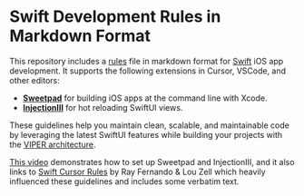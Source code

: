 # Swift Development Rules in Markdown Format

This repository includes a [rules](swiftrules.md) file in markdown format for [Swift](https://www.swift.org) iOS app development. It supports the following extensions in Cursor, VSCode, and other editors:

- **[Sweetpad](https://sweetpad.hyzyla.dev)** for building iOS apps at the command line with Xcode.
- **[InjectionIII](https://github.com/johnno1962/InjectionIII)** for hot reloading SwiftUI views.

These guidelines help you maintain clean, scalable, and maintainable code by leveraging the latest SwiftUI features while building your projects with the [VIPER architecture](https://medium.com/@pinarkocak/understanding-viper-pattern-619fa9a0b1f1). 

[This video](https://www.youtube.com/watch?v=s7BVmsZSmWQ) demonstrates how to set up Sweetpad and InjectionIII, and it also links to [Swift Cursor Rules](https://www.rayfernando.ai/swift-cursor-rules) by Ray Fernando & Lou Zell which heavily influenced these guidelines and includes some verbatim text.
